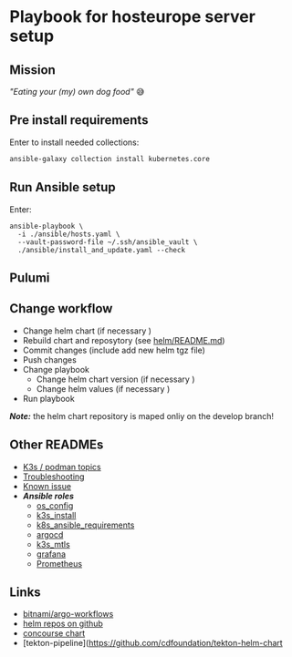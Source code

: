 Playbook for hosteurope server setup
====================================

Mission
-------

*"Eating your (my) own dog food"* :sweat_smile:


Pre install requirements
------------------------

Enter to install needed collections:


```bash
ansible-galaxy collection install kubernetes.core
```


Run Ansible setup
-----------------

Enter:

```
ansible-playbook \
  -i ./ansible/hosts.yaml \
  --vault-password-file ~/.ssh/ansible_vault \
  ./ansible/install_and_update.yaml --check
```

Pulumi
------





Change workflow
---------------

- Change helm chart (if necessary )
- Rebuild chart and reposytory (see [helm/README.md](helm/README.md))
- Commit changes (include add new helm tgz file)
- Push changes
- Change playbook
  - Change helm chart version (if necessary )
  - Change helm values (if necessary )
- Run playbook

***Note:*** the helm chart repository is maped onliy on the develop branch!

Other READMEs
-------------

- [K3s / podman topics](doc/K3s-podman-topics.md)
- [Troubleshooting](doc/Troubleshooting.md)
- [Known issue](doc/Known-issue.md)
- ***Ansible roles***
  - [os_config](ansible/roles/os_configs/README.md)
  - [k3s_install](ansible/roles/k3s_install/README.md)
  - [k8s_ansible_requirements](ansible/roles/k8s_ansible_requirements/README.md)
  - [argocd](ansible/roles/argocd/README.md)
  - [k3s_mtls](ansible/roles/k3s_mtls/README.md)
  - [grafana](ansible/roles/grafana/README.md)
  - [Prometheus](ansible/roles/prometheus/README.md)

Links
-----

- [bitnami/argo-workflows](https://github.com/bitnami/charts/tree/master/bitnami/argo-workflows)
- [helm repos on github](https://medium.com/@mattiaperi/create-a-public-helm-chart-repository-with-github-pages-49b180dbb417)
- [concourse chart](https://github.com/concourse/concourse-chart)
- [tekton-pipeline](https://github.com/cdfoundation/tekton-helm-chart